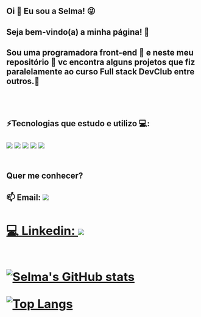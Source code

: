 

<h2> Oi 👋  Eu sou a Selma! 😜</h2>
<h2> Seja bem-vindo(a) a minha página! 🌼 </h2>
<h2> Sou uma programadora front-end 👩  e neste meu repositório 📁 vc encontra alguns projetos  que fiz paralelamente ao curso Full stack DevClub entre outros.🚀<h2/>
<br>
<h2> ⚡Tecnologias que estudo e utilizo 💻: 
<br> 
  <br>
  <img src='https://img.shields.io/badge/HTML5-E34F26?style=for-the-badge&logo=html5&logoColor=white'>
  <img src='https://img.shields.io/badge/CSS3-1572B6?style=for-the-badge&logo=css3&logoColor=white'>
  <img src='https://img.shields.io/badge/JavaScript-323330?style=for-the-badge&logo=javascript&logoColor=F7DF1E'>
  <img src='https://img.shields.io/badge/React-20232A?style=for-the-badge&logo=react&logoColor=61DAFB'>
  <img src = 'https://img.shields.io/badge/Node.js-43853D?style=for-the-badge&logo=node.js&logoColor=white'>
<br>
<br>
<h2>  Quer me conhecer?</h2>
<h2> 📫 Email: <a href = https://gmail.com > <img src='https://img.shields.io/badge/Gmail-D14836?style=for-the-badge&logo=gmail&logoColor=white'>
<h2> 💻 Linkedin: <a href = https://linkedin.com> <img src='https://img.shields.io/badge/LinkedIn-0077B5?style=for-the-badge&logo=linkedin&logoColor=white'>
<br>
<br>  
  
[![Selma's GitHub stats](https://github-readme-stats.vercel.app/api?username=oliveiraselma)](https://github.com/oliveiraselma/github-readme-stats)

[![Top Langs](https://github-readme-stats.vercel.app/api/top-langs/?username=oliveiraselma)](https://github.com/oliveiraselma/github-readme-stats)

